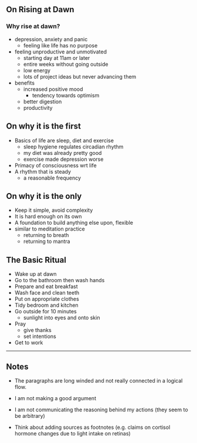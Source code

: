 ## On Rising at Dawn

### Why rise at dawn?

- depression, anxiety and panic
    - feeling like life has no purpose
- feeling unproductive and unmotivated
    - starting day at 11am or later
    - entire weeks without going outside
    - low energy
    - lots of project ideas but never advancing them
- benefits
    - increased positive mood
        - tendency towards optimism
    - better digestion
    - productivity

## On why it is the first

- Basics of life are sleep, diet and exercise
    - sleep hygiene regulates circadian rhythm
    - my diet was already pretty good
    - exercise made depression worse
- Primacy of consciousness wrt life
- A rhythm that is steady
    - a reasonable frequency

## On why it is the only

- Keep it simple, avoid complexity
- It is hard enough on its own
- A foundation to build anything else upon, flexible
- similar to meditation practice
    - returning to breath
    - returning to mantra

## The Basic Ritual

- Wake up at dawn
- Go to the bathroom then wash hands
- Prepare and eat breakfast
- Wash face and clean teeth
- Put on appropriate clothes
- Tidy bedroom and kitchen
- Go outside for 10 minutes
    - sunlight into eyes and onto skin
- Pray
    - give thanks
    - set intentions
- Get to work

---

## Notes

- The paragraphs are long winded and not really connected in a logical flow.

- I am not making a good argument

- I am not communicating the reasoning behind my actions (they seem to be arbitrary)

- Think about adding sources as footnotes (e.g. claims on cortisol hormone changes due to light intake on retinas)
